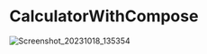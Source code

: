 # CalculatorWithCompose
![Screenshot_20231018_135354](https://github.com/MaxYablochkin/CalculatorWithCompose/assets/102767277/13f1b987-ce62-4909-90dd-7462b3a3b38e)
